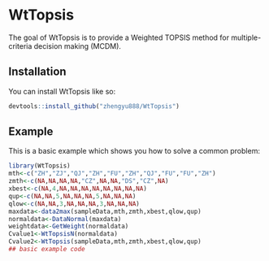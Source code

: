 
<!-- README.md is generated from README.Rmd. Please edit that file -->

# WtTopsis

<!-- badges: start -->
<!-- badges: end -->

The goal of WtTopsis is to provide a Weighted TOPSIS method for
multiple-criteria decision making (MCDM).

## Installation

You can install WtTopsis like so:

``` r
devtools::install_github("zhengyu888/WtTopsis")
```

## Example

This is a basic example which shows you how to solve a common problem:

``` r
library(WtTopsis)
mth<-c("ZH","ZJ","QJ","ZH","FU","ZH","QJ","FU","FU","ZH")
zmth<-c(NA,NA,NA,NA,"CZ",NA,NA,"DS","CZ",NA)
xbest<-c(NA,4,NA,NA,NA,NA,NA,NA,NA,NA)
qup<-c(NA,NA,5,NA,NA,NA,5,NA,NA,NA)
qlow<-c(NA,NA,3,NA,NA,NA,3,NA,NA,NA)
maxdata<-data2max(sampleData,mth,zmth,xbest,qlow,qup)
normaldata<-DataNormal(maxdata)
weightdata<-GetWeight(normaldata)
Cvalue1<-WtTopsisN(normaldata)
Cvalue2<-WtTopsis(sampleData,mth,zmth,xbest,qlow,qup)
## basic example code
```
